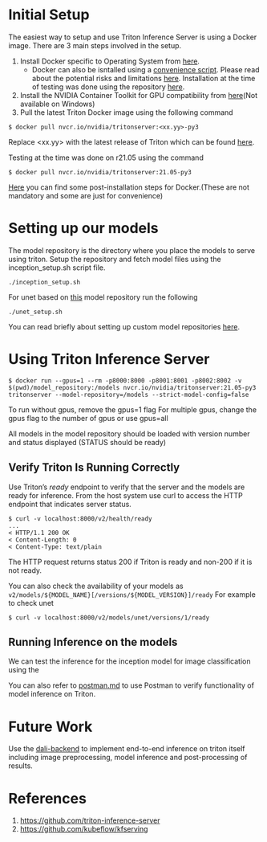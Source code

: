 # Initial Setup

The easiest way to setup and use Triton Inference Server is using a Docker image.
There are 3 main steps involved in the setup.
1. Install Docker specific to Operating System from [here](https://docs.docker.com/engine/install/).
    - Docker can also be isntalled using a [convenience script](https://get.docker.com/). Please read about the potential risks and limitations [here](https://docs.docker.com/engine/install/ubuntu/#install-using-the-convenience-script). Installation at the time of testing was done using the repository [here](https://docs.docker.com/engine/install/ubuntu/#install-using-the-convenience-script).   
2. Install the NVIDIA Container Toolkit for GPU compatibility from [here](https://docs.nvidia.com/datacenter/cloud-native/container-toolkit/install-guide.html#docker)(Not available on Windows)
3. Pull the latest Triton Docker image using the following command

  ``` 
  $ docker pull nvcr.io/nvidia/tritonserver:<xx.yy>-py3
  ```
  Replace <xx.yy> with the latest release of Triton which can be found [here](https://github.com/triton-inference-server/server#triton-inference-serve).
  
  Testing at the time was done on r21.05 using the command  
  
  ```
  $ docker pull nvcr.io/nvidia/tritonserver:21.05-py3
  ```

  
[Here](https://docs.docker.com/engine/install/linux-postinstall/) you can find some post-installation steps for Docker.(These are not mandatory and some are just for convenience)

# Setting up our models

The model repository is the directory where you place the models to serve using triton. 
Setup the repository and fetch model files using the inception_setup.sh script file.

```
./inception_setup.sh
```
For unet based on [this](https://github.com/reachsumit/deep-unet-for-satellite-image-segmentation) model repository run the following
```
./unet_setup.sh
```

You can read briefly about setting up custom model repositories [here](https://github.com/bansal01yash/Triton-Inference-server-Use/blob/main/model-repository.md#setting-up-custom-model-repository).


# Using Triton Inference Server
 
```
$ docker run --gpus=1 --rm -p8000:8000 -p8001:8001 -p8002:8002 -v $(pwd)/model_repository:/models nvcr.io/nvidia/tritonserver:21.05-py3 tritonserver --model-repository=/models --strict-model-config=false
```
To run without gpus, remove the gpus=1 flag
For multiple gpus, change the gpus flag to the number of gpus or use gpus=all

All models in the model repository should be loaded with version number and status displayed (STATUS should be ready)


## Verify Triton Is Running Correctly

Use Triton’s *ready* endpoint to verify that the server and the models
are ready for inference. From the host system use curl to access the
HTTP endpoint that indicates server status.

```
$ curl -v localhost:8000/v2/health/ready
...
< HTTP/1.1 200 OK
< Content-Length: 0
< Content-Type: text/plain
```

The HTTP request returns status 200 if Triton is ready and non-200 if
it is not ready.

You can also check the availability of your models as ```v2/models/${MODEL_NAME}[/versions/${MODEL_VERSION}]/ready```
For example to check unet

```
$ curl -v localhost:8000/v2/models/unet/versions/1/ready
```


## Running Inference on the models

We can test the inference for the inception model for image classification using the 

You can also refer to [postman.md](https://github.com/bansal01yash/Triton-Inference-server-Use/blob/main/postman.md#verifying-triton-functionality-using-postman) to use Postman to verify functionality of model inference on Triton.

# Future Work

Use the [dali-backend](https://github.com/triton-inference-server/dali_backend) to implement end-to-end inference on triton itself including image preprocessing, model inference and post-processing of results. 

# References

1. https://github.com/triton-inference-server
2. https://github.com/kubeflow/kfserving


